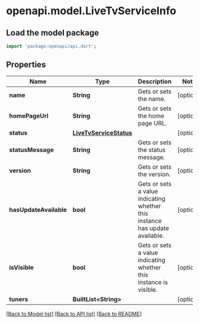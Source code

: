 # openapi.model.LiveTvServiceInfo

## Load the model package
```dart
import 'package:openapi/api.dart';
```

## Properties
Name | Type | Description | Notes
------------ | ------------- | ------------- | -------------
**name** | **String** | Gets or sets the name. | [optional] 
**homePageUrl** | **String** | Gets or sets the home page URL. | [optional] 
**status** | [**LiveTvServiceStatus**](LiveTvServiceStatus.md) |  | [optional] 
**statusMessage** | **String** | Gets or sets the status message. | [optional] 
**version** | **String** | Gets or sets the version. | [optional] 
**hasUpdateAvailable** | **bool** | Gets or sets a value indicating whether this instance has update available. | [optional] 
**isVisible** | **bool** | Gets or sets a value indicating whether this instance is visible. | [optional] 
**tuners** | **BuiltList&lt;String&gt;** |  | [optional] 

[[Back to Model list]](../README.md#documentation-for-models) [[Back to API list]](../README.md#documentation-for-api-endpoints) [[Back to README]](../README.md)


